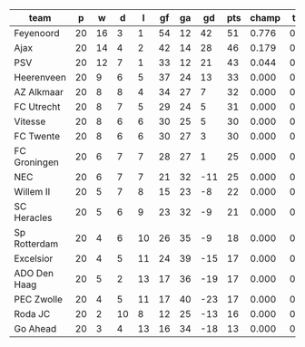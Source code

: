 |     team     | p  | w  | d  | l  | gf | ga | gd  | pts | champ | top2  | top3  | top4  |  5-7  | bot4  | bot3  | bot2  |
|--------------|----|----|----|----|----|----|-----|-----|-------|-------|-------|-------|-------|-------|-------|-------|
| Feyenoord    | 20 | 16 |  3 |  1 | 54 | 12 |  42 |  51 | 0.776 | 0.964 | 0.999 | 1.000 | 0.000 | 0.000 | 0.000 | 0.000|
| Ajax         | 20 | 14 |  4 |  2 | 42 | 14 |  28 |  46 | 0.179 | 0.747 | 0.986 | 0.999 | 0.001 | 0.000 | 0.000 | 0.000|
| PSV          | 20 | 12 |  7 |  1 | 33 | 12 |  21 |  43 | 0.044 | 0.285 | 0.928 | 0.985 | 0.015 | 0.000 | 0.000 | 0.000|
| Heerenveen   | 20 |  9 |  6 |  5 | 37 | 24 |  13 |  33 | 0.000 | 0.003 | 0.047 | 0.440 | 0.482 | 0.000 | 0.000 | 0.000|
| AZ Alkmaar   | 20 |  8 |  8 |  4 | 34 | 27 |   7 |  32 | 0.000 | 0.001 | 0.021 | 0.256 | 0.606 | 0.000 | 0.000 | 0.000|
| FC Utrecht   | 20 |  8 |  7 |  5 | 29 | 24 |   5 |  31 | 0.000 | 0.000 | 0.009 | 0.149 | 0.601 | 0.000 | 0.000 | 0.000|
| Vitesse      | 20 |  8 |  6 |  6 | 30 | 25 |   5 |  30 | 0.000 | 0.000 | 0.007 | 0.112 | 0.584 | 0.000 | 0.000 | 0.000|
| FC Twente    | 20 |  8 |  6 |  6 | 30 | 27 |   3 |  30 | 0.000 | 0.000 | 0.002 | 0.048 | 0.416 | 0.001 | 0.000 | 0.000|
| FC Groningen | 20 |  6 |  7 |  7 | 28 | 27 |   1 |  25 | 0.000 | 0.000 | 0.000 | 0.010 | 0.195 | 0.006 | 0.002 | 0.000|
| NEC          | 20 |  6 |  7 |  7 | 21 | 32 | -11 |  25 | 0.000 | 0.000 | 0.000 | 0.001 | 0.063 | 0.041 | 0.016 | 0.005|
| Willem II    | 20 |  5 |  7 |  8 | 15 | 23 |  -8 |  22 | 0.000 | 0.000 | 0.000 | 0.000 | 0.014 | 0.142 | 0.075 | 0.030|
| SC Heracles  | 20 |  5 |  6 |  9 | 23 | 32 |  -9 |  21 | 0.000 | 0.000 | 0.000 | 0.000 | 0.013 | 0.149 | 0.077 | 0.035|
| Sp Rotterdam | 20 |  4 |  6 | 10 | 26 | 35 |  -9 |  18 | 0.000 | 0.000 | 0.000 | 0.000 | 0.009 | 0.184 | 0.101 | 0.044|
| Excelsior    | 20 |  4 |  5 | 11 | 24 | 39 | -15 |  17 | 0.000 | 0.000 | 0.000 | 0.000 | 0.000 | 0.616 | 0.451 | 0.284|
| ADO Den Haag | 20 |  5 |  2 | 13 | 17 | 36 | -19 |  17 | 0.000 | 0.000 | 0.000 | 0.000 | 0.001 | 0.591 | 0.425 | 0.264|
| PEC Zwolle   | 20 |  4 |  5 | 11 | 17 | 40 | -23 |  17 | 0.000 | 0.000 | 0.000 | 0.000 | 0.000 | 0.757 | 0.609 | 0.428|
| Roda JC      | 20 |  2 | 10 |  8 | 12 | 25 | -13 |  16 | 0.000 | 0.000 | 0.000 | 0.000 | 0.000 | 0.646 | 0.477 | 0.300|
| Go Ahead     | 20 |  3 |  4 | 13 | 16 | 34 | -18 |  13 | 0.000 | 0.000 | 0.000 | 0.000 | 0.000 | 0.867 | 0.766 | 0.611|
